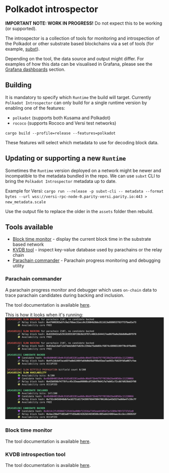 # Polkadot introspector

**IMPORTANT NOTE: WORK IN PROGRESS!** Do not expect this to be working (or supported).

The introspector is a collection of tools for monitoring and introspection of the Polkadot or other substrate based blockchains
via a set of tools (for example, [subxt](https://github.com/paritytech/subxt/)).

Depending on the tool, the data source and output might differ. For examples of how this data can be visualised in Grafana, please see the [Grafana dashboards](grafana/README.md) section.

## Building

It is mandatory to specify which `Runtime` the build will target. Currently `Polkadot Introspector` can only build for a single runtime version by enabling one of the features:

- `polkadot` (supports both Kusama and Polkadot)
- `rococo` (supports Rococo and Versi test networks)

`cargo build --profile=release --features=polkadot`

These features will select which metadata to use for decoding block data.

## Updating or supporting a new `Runtime`

Sometimes the `Runtime` version deployed on a network might be newer and incompatible to the metadata
bundled in the repo. We can use `subxt` CLI to bring the `Polkadot Introspector` metadata up to date.

Example for Versi:
`cargo run --release -p subxt-cli -- metadata --format bytes --url wss://versi-rpc-node-0.parity-versi.parity.io:443 > new_metadata.scale`

Use the output file to replace the older in the `assets` folder then rebuild.

## Tools available

- [Block time monitor](#block-time-monitor) - display the current block time in the substrate based network
- [KVDB tool](#kvdb-introspection-tool) - inspect key-value database used by parachains or the relay chain
- [Parachain commander](#parachain-commander) - Parachain progress monitoring and debugging utility

### Parachain commander

A parachain progress monitor and debugger which uses `on-chain` data to trace parachain candidates during backing and inclusion.

The tool documentation is available [here](introspector/src/pc/README.md).

This is how it looks when it's running:
![Tracing a parachain on Kusama](img/pc1.png)

### Block time monitor

The tool documentation is available [here](block-time/README.md).

### KVDB introspection tool

The tool documentation is available [here](kvdb/README.md).
